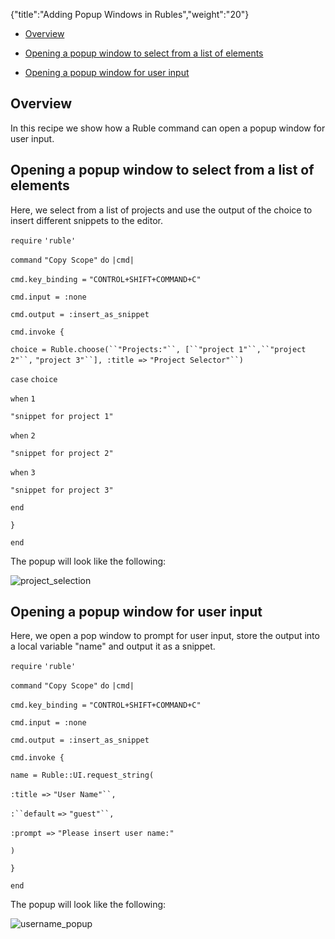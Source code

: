 {"title":"Adding Popup Windows in Rubles","weight":"20"} 

*   [Overview](#Overview)
    
*   [Opening a popup window to select from a list of elements](#Openingapopupwindowtoselectfromalistofelements)
    
*   [Opening a popup window for user input](#Openingapopupwindowforuserinput)
    

## Overview

In this recipe we show how a Ruble command can open a popup window for user input.

## Opening a popup window to select from a list of elements

Here, we select from a list of projects and use the output of the choice to insert different snippets to the editor.

`require` `'ruble'`

`command` `"Copy Scope"`  `do` `|cmd|`

`cmd.key_binding =` `"CONTROL+SHIFT+COMMAND+C"`

`cmd.input = :none`

`cmd.output = :insert_as_snippet`

`cmd.invoke {`

`choice = Ruble.choose(``"Projects:"``, [``"project 1"``,``"project 2"``,` `"project 3"``], :title =>` `"Project Selector"``)`

`case` `choice`

`when` `1`

`"snippet for project 1"`

`when` `2`

`"snippet for project 2"`

`when` `3`

`"snippet for project 3"`

`end`

`}`

`end`

The popup will look like the following:

![project_selection](/Images/appc/download/attachments/30083227/project_selection.png)

## Opening a popup window for user input

Here, we open a pop window to prompt for user input, store the output into a local variable "name" and output it as a snippet.

`require` `'ruble'`

`command` `"Copy Scope"`  `do` `|cmd|`

`cmd.key_binding =` `"CONTROL+SHIFT+COMMAND+C"`

`cmd.input = :none`

`cmd.output = :insert_as_snippet`

`cmd.invoke {`

`name = Ruble::UI.request_string(`

`:title =>` `"User Name"``,`

`:``default` `=>` `"guest"``,`

`:prompt =>` `"Please insert user name:"`

`)`

`}`

`end`

The popup will look like the following:

![username_popup](/Images/appc/download/attachments/30083227/username_popup.png)